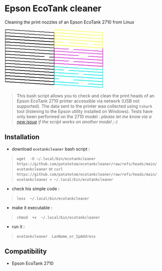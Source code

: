 # Epson EcoTank cleaner

Cleaning the print nozzles of an Epson EcoTank 2710 from Linux

![BK YMC pattern](pattern.webp)


> This bash script allows you to check and clean the print heads of an Epson EcoTank 2710 printer accessible via network (USB not supported).
> The data sent to the printer was collected using `tshark` tool (listening to the Epson utility installed on Windows).
> Tests have only been performed on the 2710 model : _please let me know via a [new issue](https://github.com/patatetom/ecotankcleaner/issues/new/choose) if the script works on another model ;-)_


## Installation

- download `ecotankcleaner` bash script :
> `wget  -O ~/.local/bin/ecotankcleaner  https://github.com/patatetom/ecotankcleaner/raw/refs/heads/main/ecotankcleaner`
> or
> `curl https://github.com/patatetom/ecotankcleaner/raw/refs/heads/main/ecotankcleaner > ~/.local/bin/ecotankcleaner`
- check his simple code :
> `less  ~/.local/bin/ecotankcleaner`
- make it executable :
> `chmod  +x  ~/.local/bin/ecotankcleaner`
- run it :
> `ecotankcleaner  LanName_or_IpAddress`


## Compatibility

- Epson EcoTank 2710
